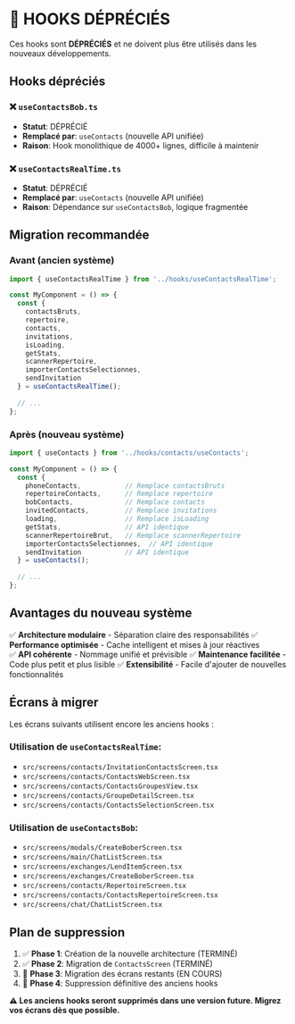 # 🚨 HOOKS DÉPRÉCIÉS

Ces hooks sont **DÉPRÉCIÉS** et ne doivent plus être utilisés dans les nouveaux développements.

## Hooks dépréciés

### ❌ `useContactsBob.ts`
- **Statut**: DÉPRÉCIÉ
- **Remplacé par**: `useContacts` (nouvelle API unifiée)
- **Raison**: Hook monolithique de 4000+ lignes, difficile à maintenir

### ❌ `useContactsRealTime.ts` 
- **Statut**: DÉPRÉCIÉ
- **Remplacé par**: `useContacts` (nouvelle API unifiée)
- **Raison**: Dépendance sur `useContactsBob`, logique fragmentée

## Migration recommandée

### Avant (ancien système)
```typescript
import { useContactsRealTime } from '../hooks/useContactsRealTime';

const MyComponent = () => {
  const {
    contactsBruts,
    repertoire,
    contacts,
    invitations,
    isLoading,
    getStats,
    scannerRepertoire,
    importerContactsSelectionnes,
    sendInvitation
  } = useContactsRealTime();
  
  // ...
};
```

### Après (nouveau système)
```typescript
import { useContacts } from '../hooks/contacts/useContacts';

const MyComponent = () => {
  const {
    phoneContacts,           // Remplace contactsBruts
    repertoireContacts,      // Remplace repertoire
    bobContacts,             // Remplace contacts
    invitedContacts,         // Remplace invitations
    loading,                 // Remplace isLoading
    getStats,                // API identique
    scannerRepertoireBrut,   // Remplace scannerRepertoire
    importerContactsSelectionnes,  // API identique
    sendInvitation           // API identique
  } = useContacts();
  
  // ...
};
```

## Avantages du nouveau système

✅ **Architecture modulaire** - Séparation claire des responsabilités
✅ **Performance optimisée** - Cache intelligent et mises à jour réactives  
✅ **API cohérente** - Nommage unifié et prévisible
✅ **Maintenance facilitée** - Code plus petit et plus lisible
✅ **Extensibilité** - Facile d'ajouter de nouvelles fonctionnalités

## Écrans à migrer

Les écrans suivants utilisent encore les anciens hooks :

### Utilisation de `useContactsRealTime`:
- `src/screens/contacts/InvitationContactsScreen.tsx`
- `src/screens/contacts/ContactsWebScreen.tsx`
- `src/screens/contacts/ContactsGroupesView.tsx`
- `src/screens/contacts/GroupeDetailScreen.tsx`
- `src/screens/contacts/ContactsSelectionScreen.tsx`

### Utilisation de `useContactsBob`:
- `src/screens/modals/CreateBoberScreen.tsx`
- `src/screens/main/ChatListScreen.tsx`
- `src/screens/exchanges/LendItemScreen.tsx`
- `src/screens/exchanges/CreateBoberScreen.tsx`
- `src/screens/contacts/RepertoireScreen.tsx`
- `src/screens/contacts/ContactsRepertoireScreen.tsx`
- `src/screens/chat/ChatListScreen.tsx`

## Plan de suppression

1. ✅ **Phase 1**: Création de la nouvelle architecture (TERMINÉ)
2. ✅ **Phase 2**: Migration de `ContactsScreen` (TERMINÉ)  
3. 🔄 **Phase 3**: Migration des écrans restants (EN COURS)
4. 🔄 **Phase 4**: Suppression définitive des anciens hooks

**⚠️ Les anciens hooks seront supprimés dans une version future. Migrez vos écrans dès que possible.**